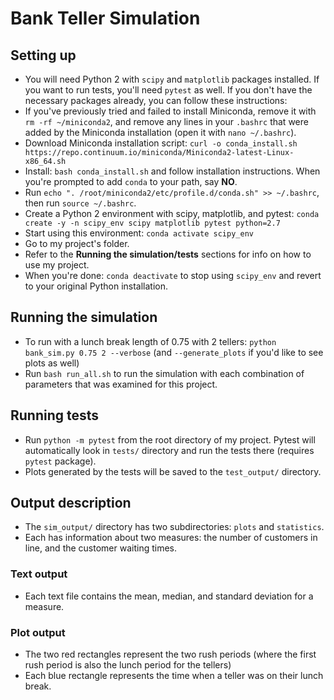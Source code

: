 # Bank Teller Simulation

## Setting up
* You will need Python 2 with `scipy` and `matplotlib` packages installed. If you want to run tests, you'll need `pytest` as well. If you don't have the necessary packages already, you can follow these instructions:
* If you've previously tried and failed to install Miniconda, remove it with `rm -rf ~/miniconda2`, and remove any lines in your `.bashrc` that were added by the Miniconda installation (open it with `nano ~/.bashrc`).
* Download Miniconda installation script: `curl -o conda_install.sh https://repo.continuum.io/miniconda/Miniconda2-latest-Linux-x86_64.sh`
* Install: `bash conda_install.sh` and follow installation instructions. When you're prompted to add `conda` to your path, say **NO**.
* Run `echo ". /root/miniconda2/etc/profile.d/conda.sh" >> ~/.bashrc`, then run `source ~/.bashrc`.
* Create a Python 2 environment with scipy, matplotlib, and pytest: `conda create -y -n scipy_env scipy matplotlib pytest python=2.7`
* Start using this environment: `conda activate scipy_env`
* Go to my project's folder.
* Refer to the **Running the simulation/tests** sections for info on how to use my project.
* When you're done: `conda deactivate` to stop using `scipy_env` and revert to your original Python installation.

## Running the simulation
* To run with a lunch break length of 0.75 with 2 tellers: `python bank_sim.py 0.75 2 --verbose` (and `--generate_plots` if you'd like to see plots as well)
* Run `bash run_all.sh` to run the simulation with each combination of parameters that was examined for this project.

## Running tests
* Run `python -m pytest` from the root directory of my project. Pytest will automatically look in `tests/` directory and run the tests there (requires `pytest` package).
* Plots generated by the tests will be saved to the `test_output/` directory.

## Output description
* The `sim_output/` directory has two subdirectories: `plots` and `statistics`.
* Each has information about two measures: the number of customers in line, and the customer waiting times.

### Text output
* Each text file contains the mean, median, and standard deviation for a measure.

### Plot output
* The two red rectangles represent the two rush periods (where the first rush period is also the lunch period for the tellers)
* Each blue rectangle represents the time when a teller was on their lunch break.

